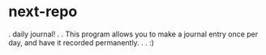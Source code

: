 # next-repo
.
daily journal!
.
.
This program allows you to make a journal entry once per day, and have it recorded permanently.
.
.
:)
